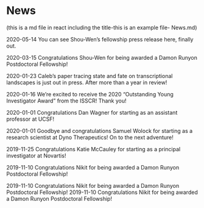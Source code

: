 # News

(this is a md file in react including the title-this is an example file- News.md)

2020-05-14 You can see Shou-Wen’s fellowship press release here, finally out.

2020-03-15  Congratulations Shou-Wen for being awarded a Damon Runyon Postdoctoral Fellowship!

2020-01-23 Caleb’s paper tracing state and fate on transcriptional landscapes is just out in press. After more than a year in review!

2020-01-16 We’re excited to receive the 2020 “Outstanding Young Investigator Award” from the ISSCR! Thank you!

2020-01-01 Congratulations Dan Wagner for starting as an assistant professor at UCSF!

2020-01-01 Goodbye and congratulations Samuel Wolock for starting as a research scientist at Dyno Therapeutics! On to the next adventure!

2019-11-25 Congratulations Katie McCauley for starting as a principal investigator at Novartis!

2019-11-10 Congratulations Nikit for being awarded a Damon Runyon Postdoctoral Fellowship!

2019-11-10 Congratulations Nikit for being awarded a Damon Runyon Postdoctoral Fellowship! 2019-11-10 Congratulations Nikit for being awarded a Damon Runyon Postdoctoral Fellowship!